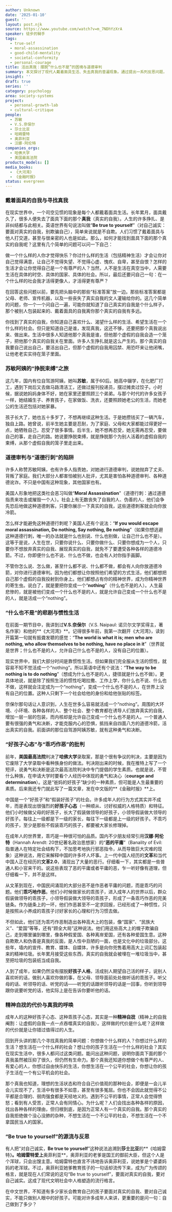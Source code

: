 ```yaml
---
author: Unknown
date: '2025-01-10'
guest: ''
layout: post.njk
source: https://www.youtube.com/watch?v=m_7NDhYzXrA
speaker: 徒步的騎手
tags:
  - true-self
  - moral-assassination
  - good-child-mentality
  - societal-conformity
  - personal-courage
title: 活出真我：摆脱“什么也不是”的困境与道德审判
summary: 本文探讨了现代人戴着面具生活、失去真我的普遍现象。通过提出一系列反思问题，引导读者寻找真实的自我，并强调活出真我需要勇气和决断。文章批判了社会中的“道德行刺”和“乖巧作恶”现象，警示人们警惕被异化为“什么也不是”的状态，并引用莎士比亚和V.S.奈保尔的观点，呼吁人们坚持自我，拒绝精神自戕。
insight: ''
draft: true
series: ''
category: psychology
area: society-systems
project:
  - personal-growth-lab
  - cultural-critique
people:
  - 苏敏
  - V.S.奈保尔
  - 莎士比亚
  - 哈姆雷特
  - 奥菲利亚
  - 汉娜·阿伦特
companies_orgs:
  - 哈佛大学
  - 美国最高法院
products_models: []
media_books:
  - 《大河湾》
  - 《金融时报》
status: evergreen
---
```


### 戴着面具的自我与寻找真我

在现实世界中，一个司空见惯的现象是每个人都戴着面具生活。长年累月，面具戴久了，很多人便失去了面具下面的那个**真我**（真实的自我）。人生的许多挣扎、是非纠结都与此相关。英语世界有句说法叫做“**Be true to yourself**”（对自己诚实：要面对真实的自我，别欺骗自己），简单来说就是不自欺。人们习惯了戴着面具与他人打交道，甚至与很亲密的人也是如此。那么，如何才能找到面具下面的那个真实的自我呢？这里有几个简单的问题可以问一下自己：

做一个什么样的人你才觉得快乐？你过什么样的生活（包括精神生活）才会让你对自己觉得满意，让自己不觉得失望、不觉得心虚、愧疚、自卑，甚至自恨？怎样的生活才会让你觉得自己是一个有尊严的人？当然，人不是生活在真空当中，人需要生活在具体的时空、具体的国家、具体的社会。所以，最后还要问自己一句：在一个什么样的社会我才活得更像人，才活得更有尊严？

在回答这些问题以前，要先把头脑中的那些“标准答案”放一边。那些标准答案都是父母、老师、宣传机器，以及一些丧失了真实自我的文人灌输给你的。这几个简单的问题，你一个一个问自己一遍，可能你就知道了自己真实的自我是个什么样子，那个被别人包装起来的、戴着面具的自我离你那个真实的自我有多远。

你找到了真实的自我，你知道自己喜欢什么、渴望什么样的生活、希望生活在一个什么样的社会。但只是知道自己是谁，发现真我，这还不够，还要把那个真我说出来、做出来。生活中很多人知道他那个真我是谁，但他那个虚假的自我会造一个笼子，把他那个真实的自我关在里面。许多人生挣扎就是这么产生的。那个真实的自我要自己说出自己，要活出自己，但那个虚假的自我用囚禁、用恐吓来让他闭嘴，让他老老实实待在笼子里面。

### 苏敏阿姨的“挣脱束缚”之旅

这几年，国内有位自驾游阿姨，她叫**苏敏**，属于60后。她高中辍学，在化肥厂打工，遇到下岗后又去做马路清洁工，还做过报刊投递员，摆过摊卖过饺子。小时候，据说她妈妈身体不好，她在家里还要照顾三个弟弟。与那个时代的许多女孩子一样，她结婚生子、养育孩子，在家做饭、洗衣，还要照顾她老公的生活，而她老公的生活还包括对她家暴。

孩子长大了，她也五十多岁了，不想再继续这种生活。于是她攒钱买了一辆汽车，独自上路。她曾说，前半生她主要是忍耐，为了家庭、父母和大家都能过得更好一点，她牺牲自己，忍受了很多事情。后半生，她不想再忍受，她无需再忍受，要做自己的事，走自己的路。她说要挣脱束缚，就是挣脱那个为别人活着的虚假自我的束缚，从那个虚假自我的笼子里走出来。

### 道德审判与“道德行刺”的陷阱

许多人称赞苏敏阿姨，也有许多人指责她，对她进行道德审判，说她抛弃了丈夫、背叛了家庭。我们大部分人都害怕被别人批评，尤其是害怕各种道德审判、各种道德讹诈。不只是中国有这种现象，其他国家也有。

美国人形象地把这类社会恶习叫做“**Moral Assassination**”（道德行刺：通过道德指责来攻击或摧毁一个人）。社会上有无数丧失了自我的人、伪善的人，他们会争先恐后地做这种道德刺客。只要你展示一下真实的自我，这些道德刺客就会向你放冷箭。

怎么样才能避免这种道德行刺呢？美国人还有个说法：“**If you would escape moral assassination, Do nothing, Say nothing, Be nothing**”（如果你想逃避这种道德行刺，唯一的办法就是什么也别说、什么也别做，让自己什么也不是）。这等于是说，人生在世，只要你说什么、只要你做什么、只要你想成为一个人，只要你不想放弃真实的自我、展现真实的自我，就免不了要遭受各种各样的道德冷箭。不过，你即便什么也不说、什么也不做，也会有人对你指手画脚。

不管你怎么说、怎么做，甚至什么都不说、什么都不做，都会有人向你放道德冷箭，对你进行道德审判。因为他们都想让你按照他们希望的方式生活，他们都想把自己那个虚假的自我投射到你身上。他们都想占有你的精神世界，成为你精神世界的寄生虫。说白了，就是要把你变成一个“**nothing**”（什么也不是的人）。人生最悲惨的，就是被他们变成一个什么也不是的人，就是允许自己变成一个什么也不是的人，就是活成一个“nothing”。

### “什么也不是”的悲剧与惯性生活

在前面一期节目中，我讲到过**V.S.奈保尔**（V.S. Naipaul: 诺贝尔文学奖得主，著名作家）和他的**《大河湾》**。记得很多年前，我第一次翻开《大河湾》，读到开篇第一句就有振聋发聩的感觉：“**The world is what it is; men who are nothing, who allow themselves to be nothing, have no place in it**”（世界就是世界；什么也不是的人，允许自己什么也不是的人，没有自己的位置）。

现实世界中，我们大部分时间是靠惯性生活。但如果我们完全服从生活的惯性，就容易不知不觉活成一个“nothing”。所以英语中还有个说法：“**The way to be nothing is to do nothing**”（想成为什么也不是的人，捷径就是什么也不做）。更具体地说，就是除了按照生活的惯性吃喝拉撒、工作上学，你什么也不说、什么也不做，这样就会注定成为一个“nothing”，变成一个什么也不是的人，在世界上没有自己的位置。这种人只剩下一个社会给他的身份和给他张贴的标签。

奈保尔那句话让人意识到，人生在世多么容易就活成一个“nothing”。周围的大环境、小环境、各种各样的人、整个社会、整个教育都在诱导人们放弃真实的自我，增加一层一层的包装，而内核却是允许自己变成一个什么也不是的人。一个普通人要有很强的勇气和决断，才能克服内心的恐惧，抵挡来自四面八方的道德冷箭，活出真实的自我。前面讲的那位自驾游阿姨苏敏，就有这种勇气和决断。

### “好孩子心态”与“乖巧作恶”的批判

前年，**美国最高法院**判决了**哈佛大学**录取案，那是个很有争议的判决，主要是因为它废除了大学录取中看种族身份的做法。判决刚出来的时候，我在推特上写了一个短评，说勇气和决断是这次最高法院判决中专门提倡的学生素质。也就是说，不管什么种族，在申请大学时要看个人经历中体现的勇气和决心（**courage and determination**）。这是“爸妈的好孩子”缺少的一种素质，但可能是人生最重要的素质。后来我还专门就此写了一篇文章，发在中文版的**《金融时报》**上。

中国是一个“好孩子”和“假装好孩子”的社会。许多成年人的行为方式其实并不成年，而是表现出很强烈的**好孩子心态**（一种顺从、讨好权威的人格特质）和特征。他们小时候做父母的好孩子，长大了假装做领导的好孩子，小领导假装做大领导的好孩子。每往上一级都是下一级的家长，每往下一级都是上一级的好孩子。不乖巧的孩子，至少是那些不假装乖巧的孩子，都要被大家长修理掉。

在成年人的世界里，乖巧是一种很可怕的品质。国内不少朋友经常引用**汉娜·阿伦特**（Hannah Arendt: 20世纪著名政治思想家）的“**恶的平庸**”（Banality of Evil: 指普通人在特定社会结构下，不加思考地执行邪恶指令，从而导致巨大灾难的现象）这种说法，用它来解释中国的许多坏人坏事。上一代中国人经历的**文革**和当代中国人正在经历的**文革2.0**，涌现出了大量的恶行。仔细看一下，其实都是一些普通人和小官来干的。说这些表现了恶的平庸或者平庸的恶，乍一听好像有道理，但仔细看一下，并不是这样。

从文革到现在，中国民间涌现的大部分恶不是作恶者平庸的问题，而是乖巧的问题。他们**乖巧地作恶**。他们小时候做家长的乖孩子，进入成年人的世界以后，群众假装做领导的乖孩子，小领导假装做大领导的乖孩子，形成了一条乖巧作恶的完美链条。作为链条上的一环，他们作恶甚至不一定求回报，已经形成了一种惯性，只是按照从小养成的乖孩子讨好家长的心理和行为习惯去做。

不但如此，他们还为乖巧作恶制造出各种高大上的包装，像“国家”、“民族大义”、“爱国”等等，还有“顾全大局”这种说法。他们用这些高大上的幌子欺骗自己，走到哪里骗到哪里，像各种假爱国、各种离岸爱国，还有各种爱国生意。这种自欺欺人和伪善是真我的反面，是人性中丑陋的一面，也是文化中的垃圾部分。这些年，墙内的宣传、教育、媒体、自媒体，许多是向你兜售着用高大上词汇包装起来的精神垃圾。长年累月接受这些东西，真实的自我就会被埋在一堆垃圾当中，甚至把垃圾的包装纸当成自我。

人到了成年，如果仍然没有摆脱**好孩子人格**，活成别人期望自己活的样子，说别人喜欢听的话，做别人喜欢你做的事，在父母、领导面前处处做听话的乖孩子。听父母的话、听领导的话、听党的话——听党的话跟听领导的话是一回事，你听到领导跟你说要听党的话，他实际上是在告诉你要听他的话。

### 精神自戕的代价与真我的呼唤

成年人的这种好孩子心态、这种乖孩子心态，其实是一种**精神自戕**（精神上的自我阉割：让虚假的自我一点一点吞噬真实的自我）。这样做的代价是什么呢？这样做的代价就是让你错过值得过的人生。

回到开头讲的那几个寻找真我的简单问题：你想做个什么样的人？你想过什么样的生活？想生活在一个什么样的社会？想让你的孩子生活在一个什么样的社会？其实在现实生活中，很多人都问过这类问题。能问出这种问题，说明你面具下面的那个真我虽然被压抑了很久，但仍然有生命力。那个真我还知道你想做个有尊严的人、有爱心的人，你想过自由快乐的生活，你想生活在一个公平的社会，你想让你的孩子生活在一个有公平机会的社会。

那个真我也知道，理想的生活状态和符合自己价值观的那种社会，即便是一会儿半会儿实现不了，生活中有很多不如意，甚至有很多冤屈。你也不会因此就觉得不公平都是合理的、弱肉强食都是天经地义的。遇到不公平的事情，正常人会觉得愤怒；看到有人受苦，正常人会有同情心。为什么呢？人们会找出各种各样的原因，找出各种各样的理由，但归根到底，是因为正常人有一个真实的自我。那个真实的自我拒绝做个没心没肺的杂种，不想生活在一个不公平的社会，不想生活在一个不拿国民当人的国家。

### “Be true to yourself”的源流与反思

有人把“对自己诚实，**Be true to yourself**”这种说法追溯到**莎士比亚**的**《哈姆雷特》**。哈姆雷特爱上**奥菲利亚**，奥菲利亚的老爹是国王的御前大臣，但这个人是个浑球，只会出馊主意。哈姆雷特也直言不讳地告诉奥菲利亚，说她爹是个婆婆妈妈的老浑球。不过，奥菲利亚她爹教育孩子的一句话却流传下来，成为广为传颂的格言，就是现在人们常说的这句“Be true to yourself”，要面对真实的自我，要对自己诚实。这成了现代文明社会中人格塑造的流行格言。

在中文世界，不知道有多少家长会教育自己的孩子要面对真实的自我、要对自己诚实，不能只做别人眼中的好孩子。可能对许多成年人来讲，更重要的是问一句：自己做到了多少？